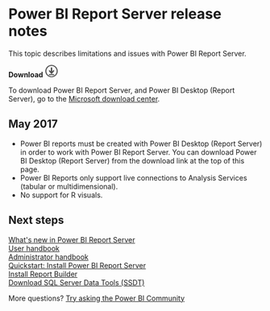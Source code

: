 <properties
   pageTitle="Power BI Report Server release notes"
   description="This topic describes limitations and issues with Power BI Report Server."
   services="powerbi"
   documentationCenter=""
   authors="guyinacube"
   manager="erikre"
   backup=""
   editor=""
   tags=""
   qualityFocus="no"
   qualityDate=""/>

<tags
   ms.service="powerbi"
   ms.devlang="NA"
   ms.topic="article"
   ms.tgt_pltfrm="NA"
   ms.workload="powerbi"
   ms.date="05/10/2017"
   ms.author="asaxton"/>
# Power BI Report Server release notes

This topic describes limitations and issues with Power BI Report Server.

 **Download** ![download](media/download.png "download")

To download Power BI Report Server, and Power BI Desktop (Report Server), go to the [Microsoft download center](https://go.microsoft.com/fwlink/?linkid=839351).

## May 2017

* Power BI reports must be created with Power BI Desktop (Report Server) in order to work with Power BI Report Server. You can download Power BI Desktop (Report Server) from the download link at the top of this page.
* Power BI Reports only support live connections to Analysis Services (tabular or multidimensional).
* No support for R visuals.

## Next steps

[What's new in Power BI Report Server](reportserver-whats-new.md)  
[User handbook](reportserver-user-handbook-overview.md)  
[Administrator handbook](reportserver-admin-handbook-overview.md)  
[Quickstart: Install Power BI Report Server](reportserver-quickstart-install-report-server.md)  
[Install Report Builder](https://docs.microsoft.com/sql/reporting-services/install-windows/install-report-builder)  
[Download SQL Server Data Tools (SSDT)](http://go.microsoft.com/fwlink/?LinkID=616714)

More questions? [Try asking the Power BI Community](https://community.powerbi.com/)